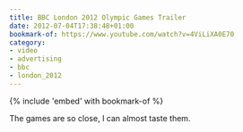 ```yaml
---
title: BBC London 2012 Olympic Games Trailer
date: 2012-07-04T17:38:48+01:00
bookmark-of: https://www.youtube.com/watch?v=4ViLiXA0E70
category:
- video
- advertising
- bbc
- london_2012
---
```

{% include 'embed' with bookmark-of %}

The games are so close, I can almost taste them.
